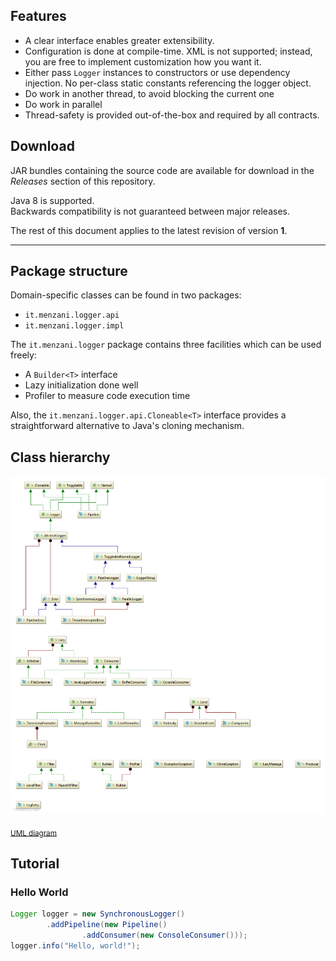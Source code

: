 ## Features

- A clear interface enables greater extensibility.
- Configuration is done at compile-time. XML is not supported; instead, you are free to implement customization how you want it.
- Either pass `Logger` instances to constructors or use dependency injection.
  No per-class static constants referencing the logger object.
- Do work in another thread, to avoid blocking the current one
- Do work in parallel
- Thread-safety is provided out-of-the-box and required by all contracts.

## Download

JAR bundles containing the source code are available for download in the *Releases* section of this repository.

Java 8 is supported.  
Backwards compatibility is not guaranteed between major releases.

The rest of this document applies to the latest revision of version **1**.

---

## Package structure

Domain-specific classes can be found in two packages:
- `it.menzani.logger.api`
- `it.menzani.logger.impl`

The `it.menzani.logger` package contains three facilities which can be used freely:
- A `Builder<T>` interface
- Lazy initialization done well
- Profiler to measure code execution time

Also, the `it.menzani.logger.api.Cloneable<T>` interface provides a straightforward alternative to Java's cloning mechanism.

## Class hierarchy

![](Logger.png)

<sub>[UML diagram](Logger.uml)</sub>

## Tutorial

### Hello World

```java
Logger logger = new SynchronousLogger()
        .addPipeline(new Pipeline()
                .addConsumer(new ConsoleConsumer()));
logger.info("Hello, world!");
```
